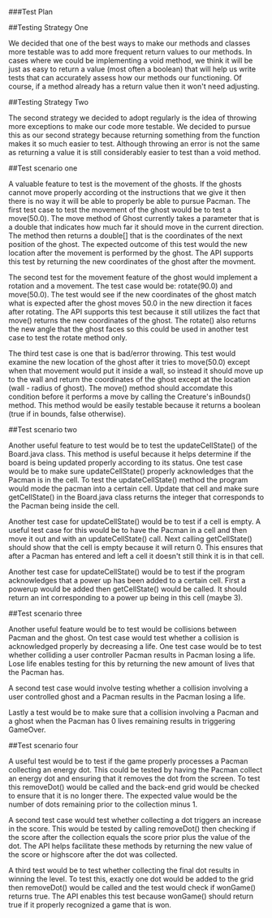 ###Test Plan

##Testing Strategy One

We decided that one of the best ways to make our methods and classes more testable was to add more frequent return values to our methods. In cases where we could be implementing a void method, we think it will be just as easy to return a value (most often a boolean) that will help us write tests that can accurately assess how our methods our functioning. Of course, if a method already has a return value then it won't need adjusting. 

##Testing Strategy Two

The second strategy we decided to adopt regularly is the idea of throwing more exceptions to make our code more testable. We decided to pursue this as our second strategy because returning something from the function makes it so much easier to test. Although throwing an error is not the same as returning a value it is still considerably easier to test than a void method.

##Test scenario one

A valuable feature to test is the movement of the ghosts. If the ghosts cannot move properly according ot the instructions that we give it then there is no way it will be able to properly be able to pursue Pacman. The first test case to test the movement of the ghost would be to test a move(50.0). The move method of Ghost currently takes a parameter that is a double that indicates how much far it should move in the current direction. The method then returns a double[] that is the coordinates of the next position of the ghost. The expected outcome of this test would the new location after the movement is performed by the ghost. The API supports this test by returning the new coordinates of the ghost after the movment. 

The second test for the movement feature of the ghost would implement a rotation and a movement. The test case would be: rotate(90.0) and move(50.0). The test would see if the new coordinates of the ghost match what is expected after the ghost moves 50.0 in the new direction it faces after rotating. The API supports this test because it still utilizes the fact that move() returns the new coordinates of the ghost. The rotate() also returns the new angle that the ghost faces so this could be used in another test case to test the rotate method only.

The third test case is one that is bad/error throwing. This test would examine the new location of the ghost after it tries to move(50.0) except when that movement would put it inside a wall, so instead it should move up to the wall and return the coordinates of the ghost except at the location (wall - radius of ghost). The move() method should accomdate this condition before it performs a move by calling the Creature's inBounds() method. This method would be easily testable because it returns a boolean (true if in bounds, false otherwise).

##Test scenario two

Another useful feature to test would be to test the updateCellState() of the Board.java class. This method is useful because it helps determine if the board is being updated properly according to its status. One test case would be to make sure updateCellState() properly acknowledges that the Pacman is in the cell. To test the updateCellState() method the program would mode the pacman into a certain cell. Update that cell and make sure getCellState() in the Board.java class returns the integer that corresponds to the Pacman being inside the cell.

Another test case for updateCellState() would be to test if a cell is empty. A useful test case for this would be to have the Pacman in a cell and then move it out and with an updateCellState() call. Next calling getCellState() should show that the cell is empty because it will return 0. This ensures that after a Pacman has entered and left a cell it doesn't still think it is in that cell.

Another test case for updateCellState() would be to test if the program acknowledges that a power up has been added to a certain cell. First a powerup would be added then getCellState() would be called. It should return an int corresponding to a power up being in this cell (maybe 3).

##Test scenario three

Another useful feature would be to test would be collisions between Pacman and the ghost. On test case would test whether a collision is acknowledged properly by decreasing a life. One test case would be to test whether colliding a user controller Pacman results in Pacman losing a life. Lose life enables testing for this by returning the new amount of lives that the Pacman has.

A second test case would involve testing whether a collision involving a user controlled ghost and a Pacman results in the Pacman losing a life.

Lastly a test would be to make sure that a collision involving a Pacman and a ghost when the Pacman has 0 lives remaining results in triggering GameOver. 

##Test scenario four

A useful test would be to test if the game properly processes a Pacman collecting an energy dot. This could be tested by having the Pacman collect an energy dot and ensuring that it removes the dot from the screen. To test this removeDot() would be called and the back-end grid would be checked to ensure that it is no longer there. The expected value would be the number of dots remaining prior to the collection minus 1. 

A second test case would test whether collecting a dot triggers an increase in the score. This would be tested by calling removeDot() then checking if the score after the collection equals the score prior plus the value of the dot. The API helps facilitate these methods by returning the new value of the score or highscore after the dot was collected.

A third test would be to test whether collecting the final dot results in winning the level. To test this, exactly one dot would be added to the grid then removeDot() would be called and the test would check if wonGame() returns true. The API enables this test because wonGame() should return true if it properly recognized a game that is won.


